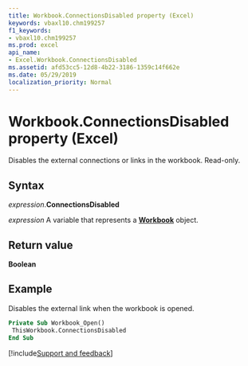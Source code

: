```yaml
---
title: Workbook.ConnectionsDisabled property (Excel)
keywords: vbaxl10.chm199257
f1_keywords:
- vbaxl10.chm199257
ms.prod: excel
api_name:
- Excel.Workbook.ConnectionsDisabled
ms.assetid: afd53cc5-12d8-4b22-3186-1359c14f662e
ms.date: 05/29/2019
localization_priority: Normal
---
```



# Workbook.ConnectionsDisabled property (Excel)

Disables the external connections or links in the workbook. Read-only.


## Syntax

_expression_.**ConnectionsDisabled**

_expression_ A variable that represents a **[Workbook](Excel.Workbook.md)** object.


## Return value

**Boolean**


## Example

Disables the external link when the workbook is opened.

```vb
Private Sub Workbook_Open() 
 ThisWorkbook.ConnectionsDisabled 
End Sub
```




[!include[Support and feedback](~/includes/feedback-boilerplate.md)]